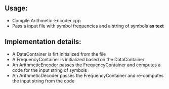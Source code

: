 ## Usage:
  * Compile Arithmetic-Encoder.cpp
  * Pass a input file with symbol frequencies and a string of symbols **as text**


## Implementation details:
  * A DataContainer is firt initialized from the file
  * A FrequencyContainer is initialized based on the DataContainer
  * An ArithmeticEncoder passes the FrequencyContainer and computes a code for the input string of symbols
  * An ArithmeticDecoder passes the FrequencyContainer and re-computes the input string from the code
